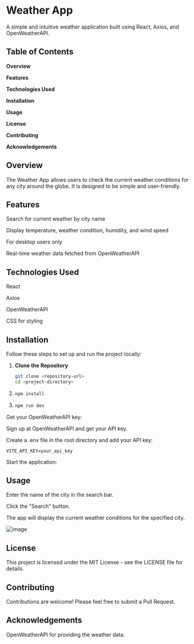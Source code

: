 # Weather App
A simple and intuitive weather application built using React, Axios, and OpenWeatherAPI.

## Table of Contents
**Overview**

**Features**

**Technologies Used**

**Installation**

**Usage**

**License**

**Contributing**

**Acknowledgements**

## Overview
The Weather App allows users to check the current weather conditions for any city around the globe. It is designed to be simple and user-friendly.

## Features
Search for current weather by city name

Display temperature, weather condition, humidity, and wind speed

For desktop users only

Real-time weather data fetched from OpenWeatherAPI

## Technologies Used
React

Axios

OpenWeatherAPI

CSS for styling

## Installation
Follow these steps to set up and run the project locally:

1. **Clone the Repository**
   ```bash
   git clone <repository-url>
   cd <project-directory>
   ```
2. ```bash
   npm install
   ```
3. ```bash
   npm run dev
   ```
Get your OpenWeatherAPI key:

Sign up at OpenWeatherAPI and get your API key.

Create a .env file in the root directory and add your API key:

```
VITE_API_KEY=your_api_key
```
Start the application:

## Usage
Enter the name of the city in the search bar.

Click the "Search" button.

The app will display the current weather conditions for the specified city.

![image](https://github.com/user-attachments/assets/1a4d4197-24f7-403e-bd36-c36f4a9a0f4e)


## License
This project is licensed under the MIT License - see the LICENSE file for details.

## Contributing
Contributions are welcome! Please feel free to submit a Pull Request.

## Acknowledgements
OpenWeatherAPI for providing the weather data.
